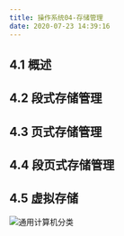 ```yaml
---
title: 操作系统04-存储管理
date: 2020-07-23 14:39:16
---
```


## 4.1 概述

## 4.2 段式存储管理

## 4.3 页式存储管理

## 4.4 段页式存储管理

## 4.5 虚拟存储


![通用计算机分类](./操作系统04-存储管理/通用计算机分类.png)